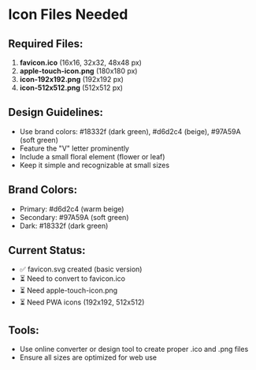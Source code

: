 # Icon Files Needed

## Required Files:
1. **favicon.ico** (16x16, 32x32, 48x48 px)
2. **apple-touch-icon.png** (180x180 px)  
3. **icon-192x192.png** (192x192 px)
4. **icon-512x512.png** (512x512 px)

## Design Guidelines:
- Use brand colors: #18332f (dark green), #d6d2c4 (beige), #97A59A (soft green)
- Feature the "V" letter prominently
- Include a small floral element (flower or leaf)
- Keep it simple and recognizable at small sizes

## Brand Colors:
- Primary: #d6d2c4 (warm beige)
- Secondary: #97A59A (soft green)
- Dark: #18332f (dark green)

## Current Status:
- ✅ favicon.svg created (basic version)
- ⏳ Need to convert to favicon.ico
- ⏳ Need apple-touch-icon.png
- ⏳ Need PWA icons (192x192, 512x512)

## Tools:
- Use online converter or design tool to create proper .ico and .png files
- Ensure all sizes are optimized for web use 